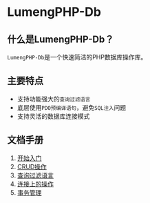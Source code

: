 LumengPHP-Db
=============

什么是LumengPHP-Db？
---------------------

`LumengPHP-Db`是一个快速简洁的PHP数据库操作库。

主要特点
-------

* 支持功能强大的`查询过滤语言`
* 底层使用`PDO预编译语句`，避免`SQL注入`问题
* 支持灵活的数据库连接模式

文档手册
--------

1. [开始入门](docs/getting_started.md)
2. [CRUD操作](docs/crud-operations.md)
3. [查询过滤语言](docs/query-language.md)
4. [连接上的操作](docs/operations-on-connection.md)
5. [事务管理](docs/transaction.md)
